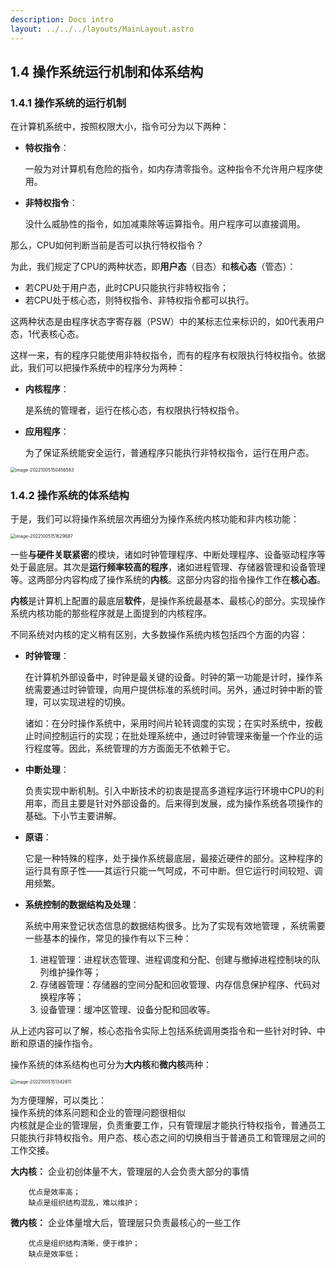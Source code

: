 ```yaml
---
description: Docs intro
layout: ../../../layouts/MainLayout.astro
---
```


## 1.4 操作系统运行机制和体系结构

### 1.4.1 操作系统的运行机制

在计算机系统中，按照权限大小，指令可分为以下两种：

+ **特权指令**：

  一般为对计算机有危险的指令，如内存清零指令。这种指令不允许用户程序使用。

+ **非特权指令**：

  没什么威胁性的指令，如加减乘除等运算指令。用户程序可以直接调用。

那么，CPU如何判断当前是否可以执行特权指令？

为此，我们规定了CPU的两种状态，即**用户态**（目态）和**核心态**（管态）：

+ 若CPU处于用户态，此时CPU只能执行非特权指令；
+ 若CPU处于核心态，则特权指令、非特权指令都可以执行。

这两种状态是由程序状态字寄存器（PSW）中的某标志位来标识的，如0代表用户态，1代表核心态。

这样一来，有的程序只能使用非特权指令，而有的程序有权限执行特权指令。依据此，我们可以把操作系统中的程序分为两种：

+ **内核程序**：

  是系统的管理者，运行在核心态，有权限执行特权指令。

+ **应用程序**：

  为了保证系统能安全运行，普通程序只能执行非特权指令，运行在用户态。

<img src="https://images.drshw.tech/images/notes/image-20221005150456583.png" alt="image-20221005150456583" style="zoom:50%;" />

### 1.4.2 操作系统的体系结构

于是，我们可以将操作系统层次再细分为操作系统内核功能和非内核功能：

<img src="https://images.drshw.tech/images/notes/image-20221005151629687.png" alt="image-20221005151629687" style="zoom:50%;" />

一些**与硬件关联紧密**的模块，诸如时钟管理程序、中断处理程序、设备驱动程序等处于最底层。其次是**运行频率较高的程序**，诸如进程管理、存储器管理和设备管理等。这两部分内容构成了操作系统的**内核**。这部分内容的指令操作工作在**核心态**。

**内核**是计算机上配置的最底层**软件**，是操作系统最基本、最核心的部分。实现操作系统内核功能的那些程序就是上面提到的内核程序。

不同系统对内核的定义稍有区别，大多数操作系统内核包括四个方面的内容：

+ **时钟管理**：

  在计算机外部设备中，时钟是最关键的设备。时钟的第一功能是计时，操作系统需要通过时钟管理，向用户提供标准的系统时间。另外，通过时钟中断的管理，可以实现进程的切换。

  诸如：在分时操作系统中，采用时间片轮转调度的实现；在实时系统中，按截止时间控制运行的实现；在批处理系统中，通过时钟管理来衡量一个作业的运行程度等。因此，系统管理的方方面面无不依赖于它。

+ **中断处理**：

  负责实现中断机制。引入中断技术的初衷是提高多道程序运行环境中CPU的利用率，而且主要是针对外部设备的。后来得到发展，成为操作系统各项操作的基础。下小节主要讲解。

+ **原语**：

  它是一种特殊的程序，处于操作系统最底层，最接近硬件的部分。这种程序的运行具有原子性——其运行只能一气呵成，不可中断。但它运行时间较短、调用频繁。

+ **系统控制的数据结构及处理**：

  系统中用来登记状态信息的数据结构很多。比为了实现有效地管理 ，系统需要一些基本的操作，常见的操作有以下三种：

  1. 进程管理：进程状态管理、进程调度和分配、创建与撤掉进程控制块的队列维护操作等；
  2. 存储器管理：存储器的空间分配和回收管理、内存信息保护程序、代码对换程序等；
  3. 设备管理：缓冲区管理、设备分配和回收等。

从上述内容可以了解，核心态指令实际上包括系统调用类指令和一些针对时钟、中断和原语的操作指令。

操作系统的体系结构也可分为**大内核**和**微内核**两种：

<img src="https://images.drshw.tech/images/notes/image-20221005151342611.png" alt="image-20221005151342611" style="zoom:50%;" />

为方便理解，可以类比：  
操作系统的体系问题和企业的管理问题很相似  
内核就是企业的管理层，负责重要工作，只有管理层才能执行特权指令，普通员工只能执行非特权指令。用户态、核心态之间的切换相当于普通员工和管理层之间的工作交接。

**大内核：** 企业初创体量不大，管理层的人会负责大部分的事情

		优点是效率高；
		缺点是组织结构混乱，难以维护；

**微内核：** 企业体量增大后，管理层只负责最核心的一些工作  

		优点是组织结构清晰，便于维护；
		缺点是效率低；